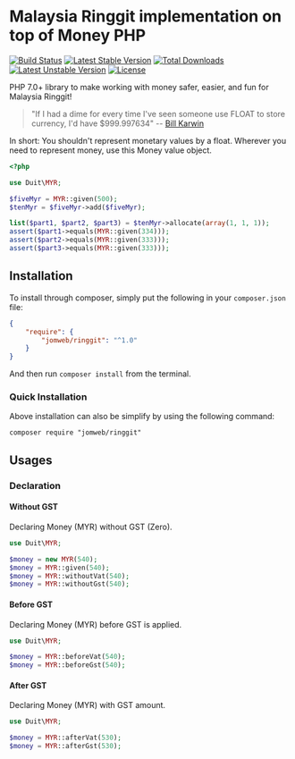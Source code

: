 Malaysia Ringgit implementation on top of Money PHP
==============

[![Build Status](https://travis-ci.org/jomweb/ringgit.svg?branch=master)](https://travis-ci.org/jomweb/ringgit)
[![Latest Stable Version](https://poser.pugx.org/jomweb/ringgit/v/stable)](https://packagist.org/packages/jomweb/ringgit)
[![Total Downloads](https://poser.pugx.org/jomweb/ringgit/downloads)](https://packagist.org/packages/jomweb/ringgit)
[![Latest Unstable Version](https://poser.pugx.org/jomweb/ringgit/v/unstable)](https://packagist.org/packages/jomweb/ringgit)
[![License](https://poser.pugx.org/jomweb/ringgit/license)](https://packagist.org/packages/jomweb/ringgit)


PHP 7.0+ library to make working with money safer, easier, and fun for Malaysia Ringgit!

> "If I had a dime for every time I've seen someone use FLOAT to store currency, I'd have $999.997634" -- [Bill Karwin](https://twitter.com/billkarwin/status/347561901460447232)

In short: You shouldn't represent monetary values by a float. Wherever
you need to represent money, use this Money value object.

``` php
<?php

use Duit\MYR;

$fiveMyr = MYR::given(500);
$tenMyr = $fiveMyr->add($fiveMyr);

list($part1, $part2, $part3) = $tenMyr->allocate(array(1, 1, 1));
assert($part1->equals(MYR::given(334)));
assert($part2->equals(MYR::given(333)));
assert($part3->equals(MYR::given(333)));
```

## Installation

To install through composer, simply put the following in your `composer.json` file:

```json
{
    "require": {
        "jomweb/ringgit": "^1.0"
    }
}
```

And then run `composer install` from the terminal.

### Quick Installation

Above installation can also be simplify by using the following command:

    composer require "jomweb/ringgit"

## Usages

### Declaration 

#### Without GST

Declaring Money (MYR) without GST (Zero).

```php
use Duit\MYR;

$money = new MYR(540);
$money = MYR::given(540);
$money = MYR::withoutVat(540);
$money = MYR::withoutGst(540);
```

#### Before GST

Declaring Money (MYR) before GST is applied.

```php
use Duit\MYR;

$money = MYR::beforeVat(540);
$money = MYR::beforeGst(540);
```

#### After GST

Declaring Money (MYR) with GST amount.

```php
use Duit\MYR;

$money = MYR::afterVat(530);
$money = MYR::afterGst(530);
```

